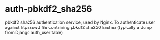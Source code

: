 # auth-pbkdf2_sha256
pbkdf2 sha256 authentication service, used by Nginx.  To authenticate user against htpasswd file containing pbkdf2 sha256 hashes (typically a dump from Django auth_user table)
